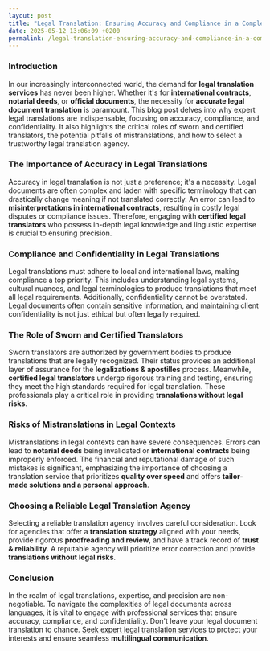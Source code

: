 ```yaml
---
layout: post
title: "Legal Translation: Ensuring Accuracy and Compliance in a Complex World"
date: 2025-05-12 13:06:09 +0200
permalink: /legal-translation-ensuring-accuracy-and-compliance-in-a-complex-world/
---
```



### Introduction

In our increasingly interconnected world, the demand for **legal translation services** has never been higher. Whether it's for **international contracts**, **notarial deeds**, or **official documents**, the necessity for **accurate legal document translation** is paramount. This blog post delves into why expert legal translations are indispensable, focusing on accuracy, compliance, and confidentiality. It also highlights the critical roles of sworn and certified translators, the potential pitfalls of mistranslations, and how to select a trustworthy legal translation agency.

### The Importance of Accuracy in Legal Translations

Accuracy in legal translation is not just a preference; it's a necessity. Legal documents are often complex and laden with specific terminology that can drastically change meaning if not translated correctly. An error can lead to **misinterpretations in international contracts**, resulting in costly legal disputes or compliance issues. Therefore, engaging with **certified legal translators** who possess in-depth legal knowledge and linguistic expertise is crucial to ensuring precision.

### Compliance and Confidentiality in Legal Translations

Legal translations must adhere to local and international laws, making compliance a top priority. This includes understanding legal systems, cultural nuances, and legal terminologies to produce translations that meet all legal requirements. Additionally, confidentiality cannot be overstated. Legal documents often contain sensitive information, and maintaining client confidentiality is not just ethical but often legally required.

### The Role of Sworn and Certified Translators

Sworn translators are authorized by government bodies to produce translations that are legally recognized. Their status provides an additional layer of assurance for the **legalizations & apostilles** process. Meanwhile, **certified legal translators** undergo rigorous training and testing, ensuring they meet the high standards required for legal translation. These professionals play a critical role in providing **translations without legal risks**.

### Risks of Mistranslations in Legal Contexts

Mistranslations in legal contexts can have severe consequences. Errors can lead to **notarial deeds** being invalidated or **international contracts** being improperly enforced. The financial and reputational damage of such mistakes is significant, emphasizing the importance of choosing a translation service that prioritizes **quality over speed** and offers **tailor-made solutions and a personal approach**.

### Choosing a Reliable Legal Translation Agency

Selecting a reliable translation agency involves careful consideration. Look for agencies that offer a **translation strategy** aligned with your needs, provide rigorous **proofreading and review**, and have a track record of **trust & reliability**. A reputable agency will prioritize error correction and provide **translations without legal risks**.

### Conclusion

In the realm of legal translations, expertise, and precision are non-negotiable. To navigate the complexities of legal documents across languages, it is vital to engage with professional services that ensure accuracy, compliance, and confidentiality. Don't leave your legal document translation to chance. [Seek expert legal translation services](https://www.legaltranslations.be/) to protect your interests and ensure seamless **multilingual communication**.